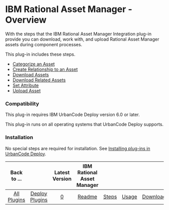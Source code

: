 
# IBM Rational Asset Manager - Overview

With the steps that the IBM Rational Asset Manager Integration plug-in provide you can download, work with, and upload Rational Asset Manager assets during component processes.

This plug-in includes these steps.

* [Categorize an Asset](#categorize_an_asset)
* [Create Relationship to an Asset](#create_relationship_to_an_asset)
* [Download Assets](#download_assets)
* [Download Related Assets](#download_related_assets "Download Asset")
* [Set Attribute](#set_attribute "Set Attribute")
* [Upload Asset](#upload_asset "Upload Asset")

### Compatibility

This plug-in requires IBM UrbanCode Deploy version 6.0 or later.

This plug-in runs on all operating systems that UrbanCode Deploy supports.

### Installation

No special steps are required for installation. See [Installing plug-ins in UrbanCode Deploy](https://community.ibm.com/community/user/wasdevops/blogs/laurel-dickson-bull1/2022/06/13/install-plugins "Installing plug-ins in UrbanCode Deploy").


|Back to ...||Latest Version|IBM Rational Asset Manager ||||
| :---: | :---: | :---: | :---: | :---: | :---: | :---: |
|[All Plugins](../../index.md)|[Deploy Plugins](../README.md)|[0](https://raw.githubusercontent.com/UrbanCode/IBM-UCD-PLUGINS/main/files/RAM/com.ibm.udeploy.plugin.ram.zip)|[Readme](README.md)|[Steps](steps.md)|[Usage](usage.md)|[Downloads](downloads.md)|
